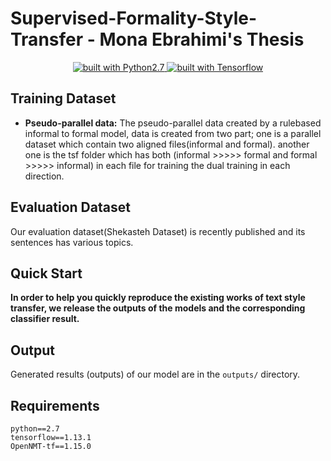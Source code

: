 
# Supervised-Formality-Style-Transfer - Mona Ebrahimi's Thesis

<div align="center">
<a href="https://www.python.org/">
    <img src="https://img.shields.io/badge/built%20with-Python2.7-blue.svg" alt="built with Python2.7"/>
</a>
<a href="https://www.tensorflow.org/">
    <img src="https://img.shields.io/badge/TensorFlow-FF6F00?style=for-the-badge&logo=tensorflow&logoColor=white" alt="built with Tensorflow"/>
  </a>
</div>


## Training Dataset

- **Pseudo-parallel data:**
The pseudo-parallel data created by a rulebased informal to formal model, data is created from two part; one is a parallel dataset which contain two aligned files(informal and formal). another one is the tsf folder which has both (informal >>>>> formal and formal >>>>> informal) in each file for training the dual training in each direction.

## Evaluation Dataset

Our evaluation dataset(Shekasteh Dataset) is recently published and its sentences has various topics.

## Quick Start

**In order to help you quickly reproduce the existing works of text style transfer, we release the outputs of the models and the corresponding classifier result.**

## Output

Generated results (outputs) of our model are in the `outputs/` directory.


## Requirements
```
python==2.7
tensorflow==1.13.1
OpenNMT-tf==1.15.0 
```
